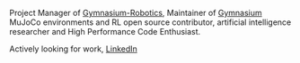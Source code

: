 Project Manager of [Gymnasium-Robotics](https://github.com/Farama-Foundation/Gymnasium-Robotics), Maintainer of [Gymnasium](https://github.com/Farama-Foundation/Gymnasium) MuJoCo environments and RL open source contributor, artificial intelligence researcher and High Performance Code Enthusiast.

Actively looking for work, [LinkedIn](https://www.linkedin.com/in/akallinteris/)

